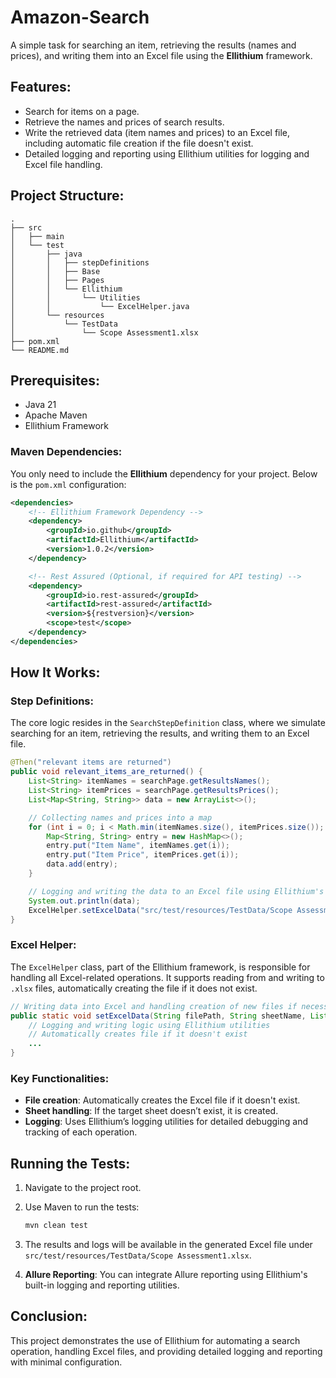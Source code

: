 # Amazon-Search

A simple task for searching an item, retrieving the results (names and prices), and writing them into an Excel file using the **Ellithium** framework.

## Features:
- Search for items on a page.
- Retrieve the names and prices of search results.
- Write the retrieved data (item names and prices) to an Excel file, including automatic file creation if the file doesn't exist.
- Detailed logging and reporting using Ellithium utilities for logging and Excel file handling.

## Project Structure:
```text
.
├── src
│   ├── main
│   └── test
│       ├── java
│       │   ├── stepDefinitions
│       │   ├── Base
│       │   ├── Pages
│       │   └── Ellithium
│       │       └── Utilities
│       │           └── ExcelHelper.java
│       └── resources
│           └── TestData
│               └── Scope Assessment1.xlsx
├── pom.xml
└── README.md
```

## Prerequisites:
- Java 21
- Apache Maven
- Ellithium Framework

### Maven Dependencies:
You only need to include the **Ellithium** dependency for your project. Below is the `pom.xml` configuration:

```xml
<dependencies>
    <!-- Ellithium Framework Dependency -->
    <dependency>
        <groupId>io.github</groupId>
        <artifactId>Ellithium</artifactId>
        <version>1.0.2</version>
    </dependency>

    <!-- Rest Assured (Optional, if required for API testing) -->
    <dependency>
        <groupId>io.rest-assured</groupId>
        <artifactId>rest-assured</artifactId>
        <version>${restversion}</version>
        <scope>test</scope>
    </dependency>
</dependencies>
```

## How It Works:

### Step Definitions:
The core logic resides in the `SearchStepDefinition` class, where we simulate searching for an item, retrieving the results, and writing them to an Excel file.

```java
@Then("relevant items are returned")
public void relevant_items_are_returned() {
    List<String> itemNames = searchPage.getResultsNames();
    List<String> itemPrices = searchPage.getResultsPrices();
    List<Map<String, String>> data = new ArrayList<>();

    // Collecting names and prices into a map
    for (int i = 0; i < Math.min(itemNames.size(), itemPrices.size()); i++) {
        Map<String, String> entry = new HashMap<>();
        entry.put("Item Name", itemNames.get(i));
        entry.put("Item Price", itemPrices.get(i));
        data.add(entry);
    }

    // Logging and writing the data to an Excel file using Ellithium's ExcelHelper
    System.out.println(data);
    ExcelHelper.setExcelData("src/test/resources/TestData/Scope Assessment1", "ItemsAndPrices", data);
}
```

### Excel Helper:
The `ExcelHelper` class, part of the Ellithium framework, is responsible for handling all Excel-related operations. It supports reading from and writing to `.xlsx` files, automatically creating the file if it does not exist.

```java
// Writing data into Excel and handling creation of new files if necessary
public static void setExcelData(String filePath, String sheetName, List<Map<String, String>> data) {
    // Logging and writing logic using Ellithium utilities
    // Automatically creates file if it doesn't exist
    ...
}
```

### Key Functionalities:
- **File creation**: Automatically creates the Excel file if it doesn't exist.
- **Sheet handling**: If the target sheet doesn’t exist, it is created.
- **Logging**: Uses Ellithium’s logging utilities for detailed debugging and tracking of each operation.

## Running the Tests:
1. Navigate to the project root.
2. Use Maven to run the tests:
   ```bash
   mvn clean test
   ```

3. The results and logs will be available in the generated Excel file under `src/test/resources/TestData/Scope Assessment1.xlsx`.

4. **Allure Reporting**: You can integrate Allure reporting using Ellithium's built-in logging and reporting utilities.

## Conclusion:
This project demonstrates the use of Ellithium for automating a search operation, handling Excel files, and providing detailed logging and reporting with minimal configuration.
